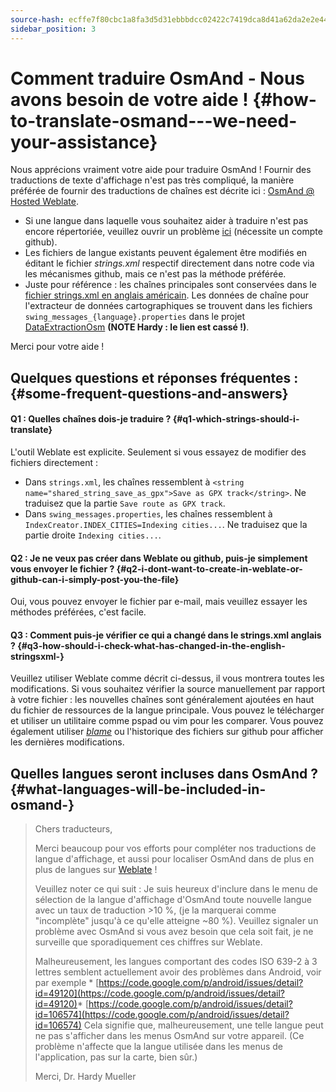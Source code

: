 ```yaml
---
source-hash: ecffe7f80cbc1a8fa3d5d31ebbbdcc02422c7419dca8d41a62da2e2e44d21ede
sidebar_position: 3
---
```


# Comment traduire OsmAnd - Nous avons besoin de votre aide ! {#how-to-translate-osmand---we-need-your-assistance}


Nous apprécions vraiment votre aide pour traduire OsmAnd ! Fournir des traductions de texte d'affichage n'est pas très compliqué, la manière préférée de fournir des traductions de chaînes est décrite ici : [OsmAnd @ Hosted Weblate](https://hosted.weblate.org/projects/osmand/).

* Si une langue dans laquelle vous souhaitez aider à traduire n'est pas encore répertoriée, veuillez ouvrir un problème [ici](https://github.com/osmandapp/Osmand/issues) (nécessite un compte github).
* Les fichiers de langue existants peuvent également être modifiés en éditant le fichier _strings.xml_ respectif directement dans notre code via les mécanismes github, mais ce n'est pas la méthode préférée.
* Juste pour référence : les chaînes principales sont conservées dans le [fichier strings.xml en anglais américain](https://github.com/osmandapp/Osmand/blob/master/OsmAnd/res/values/strings.xml). Les données de chaîne pour l'extracteur de données cartographiques se trouvent dans les fichiers `swing_messages_{language}.properties` dans le projet [DataExtractionOsm](https://github.com/osmandapp/Osmand/tree/master/DataExtractionOSM/src/net/osmand/swing) **(NOTE Hardy : le lien est cassé !)**.

Merci pour votre aide !

## Quelques questions et réponses fréquentes : {#some-frequent-questions-and-answers}

#### Q1 : Quelles chaînes dois-je traduire ? {#q1-which-strings-should-i-translate}
L'outil Weblate est explicite. Seulement si vous essayez de modifier des fichiers directement :
* Dans `strings.xml`, les chaînes ressemblent à `<string name="shared_string_save_as_gpx">Save as GPX track</string>`. Ne traduisez que la partie `Save route as GPX track`.
* Dans `swing_messages.properties`, les chaînes ressemblent à `IndexCreator.INDEX_CITIES=Indexing cities...`. Ne traduisez que la partie droite `Indexing cities...`.

#### Q2 : Je ne veux pas créer dans Weblate ou github, puis-je simplement vous envoyer le fichier ? {#q2-i-dont-want-to-create-in-weblate-or-github-can-i-simply-post-you-the-file}
Oui, vous pouvez envoyer le fichier par e-mail, mais veuillez essayer les méthodes préférées, c'est facile.

#### Q3 : Comment puis-je vérifier ce qui a changé dans le __strings.xml anglais__ ? {#q3-how-should-i-check-what-has-changed-in-the-english-stringsxml-}
Veuillez utiliser Weblate comme décrit ci-dessus, il vous montrera toutes les modifications. Si vous souhaitez vérifier la source manuellement par rapport à votre fichier : les nouvelles chaînes sont généralement ajoutées en haut du fichier de ressources de la langue principale. Vous pouvez le télécharger et utiliser un utilitaire comme pspad ou vim pour les comparer. Vous pouvez également utiliser *[blame](https://github.com/osmandapp/Osmand/blame/master/OsmAnd/res/values/strings.xml)* ou l'historique des fichiers sur github pour afficher les dernières modifications.

## Quelles langues seront incluses dans OsmAnd ? {#what-languages-will-be-included-in-osmand-}

> Chers traducteurs,
>
> Merci beaucoup pour vos efforts pour compléter nos traductions de langue d'affichage, et aussi pour localiser OsmAnd dans de plus en plus de langues sur [Weblate](https://hosted.weblate.org/projects/osmand/) !
>
> Veuillez noter ce qui suit : Je suis heureux d'inclure dans le menu de sélection de la langue d'affichage d'OsmAnd toute nouvelle langue avec un taux de traduction >10 %, (je la marquerai comme "incomplète" jusqu'à ce qu'elle atteigne ~80 %). Veuillez signaler un problème avec OsmAnd si vous avez besoin que cela soit fait, je ne surveille que sporadiquement ces chiffres sur Weblate.
>
> Malheureusement, les langues comportant des codes ISO 639-2 à 3 lettres semblent actuellement avoir des problèmes dans Android, voir par exemple * [https://code.google.com/p/android/issues/detail?id=49120](https://code.google.com/p/android/issues/detail?id=49120)* [https://code.google.com/p/android/issues/detail?id=106574](https://code.google.com/p/android/issues/detail?id=106574)
> Cela signifie que, malheureusement, une telle langue peut ne pas s'afficher dans les menus OsmAnd sur votre appareil. (Ce problème n'affecte que la langue utilisée dans les menus de l'application, pas sur la carte, bien sûr.)
>
> Merci,
> Dr. Hardy Mueller